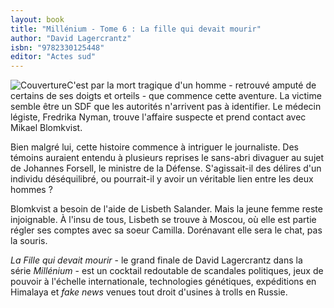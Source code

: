 ```yaml
---
layout: book
title: "Millénium - Tome 6 : La fille qui devait mourir"
author: "David Lagercrantz"
isbn: "9782330125448"
editor: "Actes sud"
---
```

![Couverture](/img/9782330125448.jpg)C'est par la mort tragique d'un homme - retrouvé amputé de certains de ses doigts et orteils - que commence cette aventure. La victime semble être un SDF que les autorités n'arrivent pas à identifier. Le médecin légiste, Fredrika Nyman, trouve l'affaire suspecte et prend contact avec Mikael Blomkvist.

Bien malgré lui, cette histoire commence à intriguer le journaliste. Des témoins auraient entendu à plusieurs reprises le sans-abri divaguer au sujet de Johannes Forsell, le ministre de la Défense. S'agissait-il des délires d'un individu déséquilibré, ou pourrait-il y avoir un véritable lien entre les deux hommes ?

Blomkvist a besoin de l'aide de Lisbeth Salander. Mais la jeune femme reste injoignable. À l'insu de tous, Lisbeth se trouve à Moscou, où elle est partie régler ses comptes avec sa soeur Camilla. Dorénavant elle sera le chat, pas la souris.

_La Fille qui devait mourir_  - le grand finale de David Lagercrantz dans la série _Millénium_  - est un cocktail redoutable de scandales politiques, jeux de pouvoir à l'échelle internationale, technologies génétiques, expéditions en Himalaya et _fake news_  venues tout droit d'usines à trolls en Russie.
